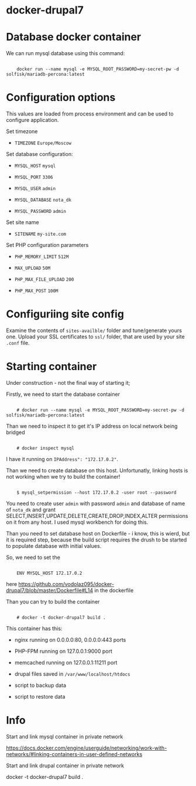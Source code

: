 # docker-drupal7


Database docker container
=====================================


We can run mysql database using this command:

```shell

    docker run --name mysql -e MYSQL_ROOT_PASSWORD=my-secret-pw -d solfisk/mariadb-percona:latest

```


Configuration options
=====================================
This values are loaded from process environment and can be used to configure application.

Set timezone

- `TIMEZONE` `Europe/Moscow`

Set database configuration:

- `MYSQL_HOST` `mysql`

- `MYSQL_PORT` `3306`

- `MYSQL_USER` `admin`

- `MYSQL_DATABASE` `nota_dk`

- `MYSQL_PASSWORD` `admin`

Set site name

- `SITENAME` `my-site.com`

Set PHP configuration parameters

- `PHP_MEMORY_LIMIT` `512M`

- `MAX_UPLOAD` `50M`

- `PHP_MAX_FILE_UPLOAD` `200`

- `PHP_MAX_POST` `100M`



Configuriing site config
===================================

Examine the contents of `sites-availble/` folder and tune/generate yours one.
Upload your SSL certificates to `ssl/` folder, that are used by your site `.conf` file.



Starting container
====================================

Under construction - not the final way of starting it;

Firstly, we need to start the database container

```

    # docker run --name mysql -e MYSQL_ROOT_PASSWORD=my-secret-pw -d solfisk/mariadb-percona:latest

```

Than we need to inspect it to get it's IP address on local network being bridged

```

    # docker inspect mysql

```

I have it running on `IPAddress": "172.17.0.2"`.

Than we need to create database on this host. Unfortunatly, linking hosts is not working when we try to build the container!

```

    $ mysql_setpermission --host 172.17.0.2 -user root --password

```

You need to create user `admin` with password `admin` and database of name of `nota_dk` and grant 
SELECT,INSERT,UPDATE,DELETE,CREATE,DROP,INDEX,ALTER permissions on it from any host.
I used mysql workbench for doing this.

Than you need to set database host on Dockerfile - i know, this is wierd, but it is required step, because 
the build script requires the drush to be started to populate database with initial values.

So, we need to set the 

```

    ENV MYSQL_HOST 172.17.0.2

```
here https://github.com/vodolaz095/docker-drupal7/blob/master/Dockerfile#L14 in the dockerfile


Than you can try to build the container

```

    # docker -t docker-drupal7 build .

```

This container has this:

- nginx running on 0.0.0.0:80, 0.0.0.0:443 ports

- PHP-FPM running on 127.0.0.1:9000 port

- memcached running on 127.0.0.1:11211 port

- drupal files saved in `/var/www/localhost/htdocs`

- script to backup data

- script to restore data

Info
====================================

Start and link mysql container in private network

https://docs.docker.com/engine/userguide/networking/work-with-networks/#linking-containers-in-user-defined-networks

Start and link drupal container in private network



docker -t docker-drupal7 build .



